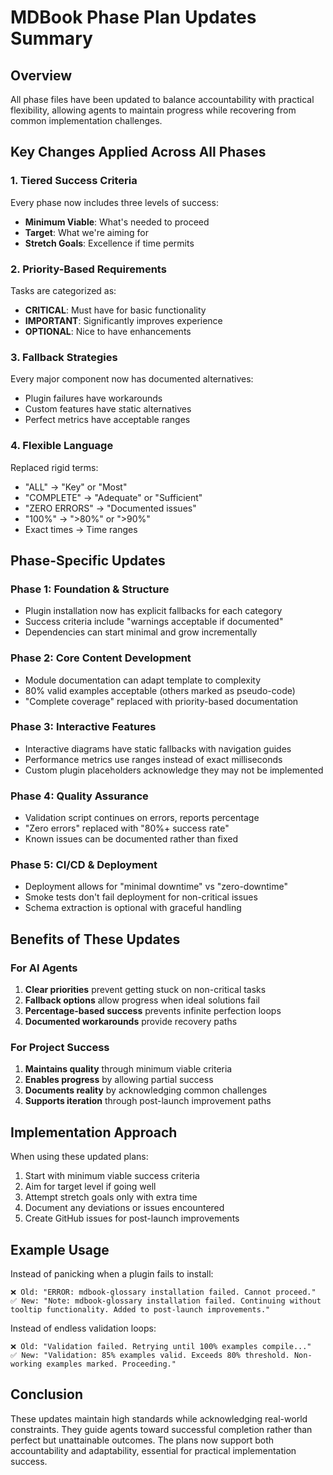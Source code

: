 # MDBook Phase Plan Updates Summary

## Overview
All phase files have been updated to balance accountability with practical flexibility, allowing agents to maintain progress while recovering from common implementation challenges.

## Key Changes Applied Across All Phases

### 1. **Tiered Success Criteria**
Every phase now includes three levels of success:
- **Minimum Viable**: What's needed to proceed
- **Target**: What we're aiming for
- **Stretch Goals**: Excellence if time permits

### 2. **Priority-Based Requirements**
Tasks are categorized as:
- **CRITICAL**: Must have for basic functionality
- **IMPORTANT**: Significantly improves experience
- **OPTIONAL**: Nice to have enhancements

### 3. **Fallback Strategies**
Every major component now has documented alternatives:
- Plugin failures have workarounds
- Custom features have static alternatives
- Perfect metrics have acceptable ranges

### 4. **Flexible Language**
Replaced rigid terms:
- "ALL" → "Key" or "Most" 
- "COMPLETE" → "Adequate" or "Sufficient"
- "ZERO ERRORS" → "Documented issues"
- "100%" → ">80%" or ">90%"
- Exact times → Time ranges

## Phase-Specific Updates

### Phase 1: Foundation & Structure
- Plugin installation now has explicit fallbacks for each category
- Success criteria include "warnings acceptable if documented"
- Dependencies can start minimal and grow incrementally

### Phase 2: Core Content Development
- Module documentation can adapt template to complexity
- 80% valid examples acceptable (others marked as pseudo-code)
- "Complete coverage" replaced with priority-based documentation

### Phase 3: Interactive Features
- Interactive diagrams have static fallbacks with navigation guides
- Performance metrics use ranges instead of exact milliseconds
- Custom plugin placeholders acknowledge they may not be implemented

### Phase 4: Quality Assurance
- Validation script continues on errors, reports percentage
- "Zero errors" replaced with "80%+ success rate"
- Known issues can be documented rather than fixed

### Phase 5: CI/CD & Deployment
- Deployment allows for "minimal downtime" vs "zero-downtime"
- Smoke tests don't fail deployment for non-critical issues
- Schema extraction is optional with graceful handling

## Benefits of These Updates

### For AI Agents
1. **Clear priorities** prevent getting stuck on non-critical tasks
2. **Fallback options** allow progress when ideal solutions fail
3. **Percentage-based success** prevents infinite perfection loops
4. **Documented workarounds** provide recovery paths

### For Project Success
1. **Maintains quality** through minimum viable criteria
2. **Enables progress** by allowing partial success
3. **Documents reality** by acknowledging common challenges
4. **Supports iteration** through post-launch improvement paths

## Implementation Approach

When using these updated plans:
1. Start with minimum viable success criteria
2. Aim for target level if going well
3. Attempt stretch goals only with extra time
4. Document any deviations or issues encountered
5. Create GitHub issues for post-launch improvements

## Example Usage

Instead of panicking when a plugin fails to install:
```
❌ Old: "ERROR: mdbook-glossary installation failed. Cannot proceed."
✅ New: "Note: mdbook-glossary installation failed. Continuing without tooltip functionality. Added to post-launch improvements."
```

Instead of endless validation loops:
```
❌ Old: "Validation failed. Retrying until 100% examples compile..."
✅ New: "Validation: 85% examples valid. Exceeds 80% threshold. Non-working examples marked. Proceeding."
```

## Conclusion

These updates maintain high standards while acknowledging real-world constraints. They guide agents toward successful completion rather than perfect but unattainable outcomes. The plans now support both accountability and adaptability, essential for practical implementation success.